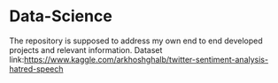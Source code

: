 # Data-Science
The repository is supposed to address my own end to end developed projects and relevant information.
Dataset link:https://www.kaggle.com/arkhoshghalb/twitter-sentiment-analysis-hatred-speech
